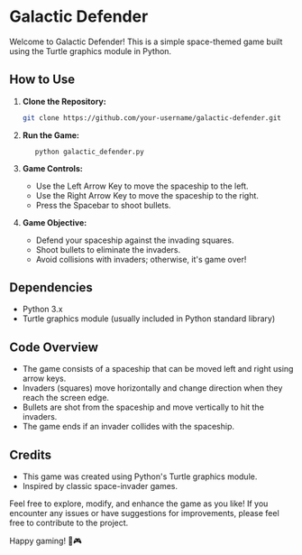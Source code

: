 # Galactic Defender

Welcome to Galactic Defender! This is a simple space-themed game built using the Turtle graphics module in Python.

## How to Use

1. **Clone the Repository:**

   ```bash
   git clone https://github.com/your-username/galactic-defender.git

2. **Run the Game:**
    ```cd galactic-defender
       python galactic_defender.py
    ```
3. **Game Controls:**
    - Use the Left Arrow Key to move the spaceship to the left.
    - Use the Right Arrow Key to move the spaceship to the right.
    - Press the Spacebar to shoot bullets.

4. **Game Objective:**
    - Defend your spaceship against the invading squares.
    - Shoot bullets to eliminate the invaders.
    - Avoid collisions with invaders; otherwise, it's game over!

## Dependencies
- Python 3.x
- Turtle graphics module (usually included in Python standard library)

## Code Overview
- The game consists of a spaceship that can be moved left and right using arrow keys.
- Invaders (squares) move horizontally and change direction when they reach the screen edge.
- Bullets are shot from the spaceship and move vertically to hit the invaders.
- The game ends if an invader collides with the spaceship.

## Credits
- This game was created using Python's Turtle graphics module.
- Inspired by classic space-invader games.

Feel free to explore, modify, and enhance the game as you like! If you encounter any issues or have suggestions for improvements, please feel free to contribute to the project.

Happy gaming! 🚀🎮